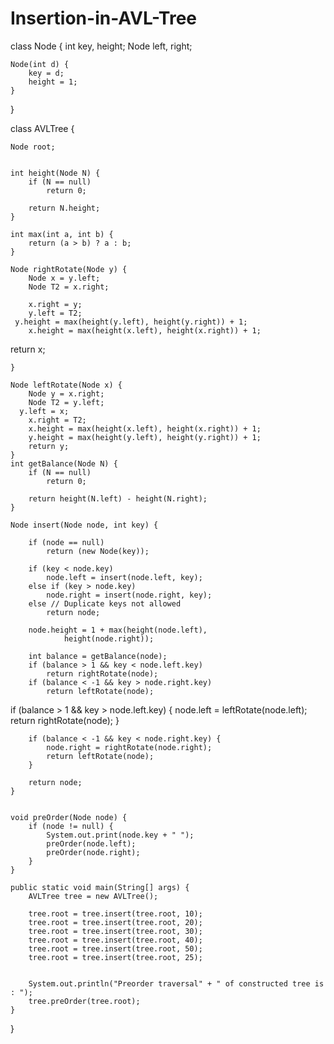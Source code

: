 # Insertion-in-AVL-Tree


class Node {
    int key, height;
    Node left, right;

    Node(int d) {
        key = d;
        height = 1;
    }
}

class AVLTree {

    Node root;


    int height(Node N) {
        if (N == null)
            return 0;

        return N.height;
    }

    int max(int a, int b) {
        return (a > b) ? a : b;
    }

    Node rightRotate(Node y) {
        Node x = y.left;
        Node T2 = x.right;

        x.right = y;
        y.left = T2;
     y.height = max(height(y.left), height(y.right)) + 1;
        x.height = max(height(x.left), height(x.right)) + 1;
return x;

    }

    Node leftRotate(Node x) {
        Node y = x.right;
        Node T2 = y.left;
      y.left = x;
        x.right = T2;
        x.height = max(height(x.left), height(x.right)) + 1;
        y.height = max(height(y.left), height(y.right)) + 1;
        return y;
    }
    int getBalance(Node N) {
        if (N == null)
            return 0;

        return height(N.left) - height(N.right);
    }

    Node insert(Node node, int key) {

        if (node == null)
            return (new Node(key));

        if (key < node.key)
            node.left = insert(node.left, key);
        else if (key > node.key)
            node.right = insert(node.right, key);
        else // Duplicate keys not allowed
            return node;

        node.height = 1 + max(height(node.left),
                height(node.right));

        int balance = getBalance(node);
        if (balance > 1 && key < node.left.key)
            return rightRotate(node);
        if (balance < -1 && key > node.right.key)
            return leftRotate(node);
if (balance > 1 && key > node.left.key) {
            node.left = leftRotate(node.left);
            return rightRotate(node);
        }

        if (balance < -1 && key < node.right.key) {
            node.right = rightRotate(node.right);
            return leftRotate(node);
        }

        return node;
    }


    void preOrder(Node node) {
        if (node != null) {
            System.out.print(node.key + " ");
            preOrder(node.left);
            preOrder(node.right);
        }
    }

    public static void main(String[] args) {
        AVLTree tree = new AVLTree();

        tree.root = tree.insert(tree.root, 10);
        tree.root = tree.insert(tree.root, 20);
        tree.root = tree.insert(tree.root, 30);
        tree.root = tree.insert(tree.root, 40);
        tree.root = tree.insert(tree.root, 50);
        tree.root = tree.insert(tree.root, 25);


        System.out.println("Preorder traversal" + " of constructed tree is : ");
        tree.preOrder(tree.root);
    }
}
